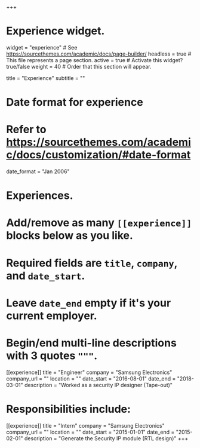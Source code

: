 +++
# Experience widget.
widget = "experience"  # See https://sourcethemes.com/academic/docs/page-builder/
headless = true  # This file represents a page section.
active = true  # Activate this widget? true/false
weight = 40  # Order that this section will appear.

title = "Experience"
subtitle = ""

# Date format for experience
#   Refer to https://sourcethemes.com/academic/docs/customization/#date-format
date_format = "Jan 2006"

# Experiences.
#   Add/remove as many `[[experience]]` blocks below as you like.
#   Required fields are `title`, `company`, and `date_start`.
#   Leave `date_end` empty if it's your current employer.
#   Begin/end multi-line descriptions with 3 quotes `"""`.
[[experience]]
  title = "Engineer"
  company = "Samsung Electronics"
  company_url = ""
  location = ""
  date_start = "2016-08-01"
  date_end = "2018-03-01"
  description = "Worked as a security IP designer (Tape-out)"
#  Responsibilities include:

[[experience]]
  title = "Intern"
  company = "Samsung Electronics"
  company_url = ""
  location = ""
  date_start = "2015-01-01"
  date_end = "2015-02-01"
  description = "Generate the Security IP module (RTL design)"
+++
